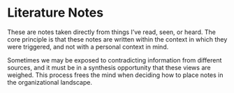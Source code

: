 # Literature Notes

These are notes taken directly from things I’ve read, seen, or heard. The core principle is that these notes are written within the context in which they were triggered, and not with a personal context in mind. 

Sometimes we may be exposed to contradicting information from different sources, and it must be in a synthesis opportunity that these views are weighed. This process frees the mind when deciding how to place notes in the organizational landscape. 

